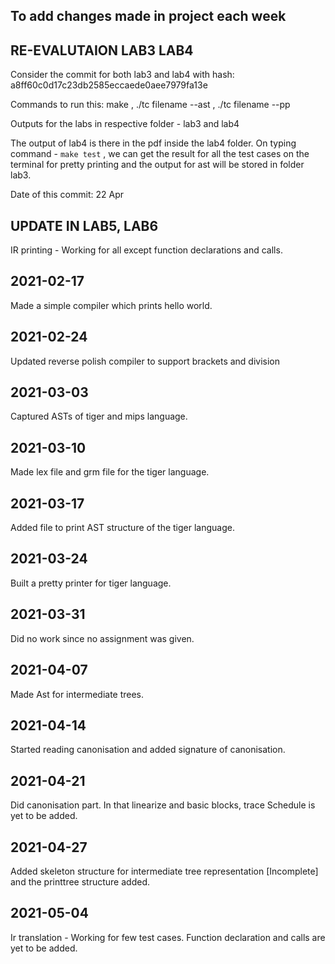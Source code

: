 ## To add changes made in project each week

## RE-EVALUTAION LAB3 LAB4

Consider the commit for both lab3 and lab4 with hash: a8ff60c0d17c23db2585eccaede0aee7979fa13e

Commands to run this: make , ./tc filename --ast , ./tc filename --pp

Outputs for the labs in respective folder - lab3 and lab4

The output of lab4 is there in the pdf inside the lab4 folder. On typing command - `make test` , we can get the result for all the test cases on the terminal for pretty printing and the output for ast will be stored in folder lab3.

Date of this commit: 22 Apr 

## UPDATE IN LAB5, LAB6

IR printing - Working for all except function declarations and calls.

## 2021-02-17

Made a simple compiler which prints hello world. 

## 2021-02-24

Updated reverse polish compiler to support brackets and division

## 2021-03-03

Captured ASTs of tiger and mips language. 

## 2021-03-10

Made lex file and grm file for the tiger language.

## 2021-03-17

Added file to print AST structure of the tiger language.

## 2021-03-24

Built a pretty printer for tiger language. 

## 2021-03-31

Did no work since no assignment was given.

## 2021-04-07

Made Ast for intermediate trees.

## 2021-04-14

Started reading canonisation and added signature of canonisation.

## 2021-04-21

Did canonisation part. In that linearize and basic blocks, trace Schedule is yet to be added.

## 2021-04-27 

Added skeleton structure for intermediate tree representation \[Incomplete\] and the printtree structure added. 

## 2021-05-04

Ir translation - Working for few test cases. Function declaration and calls are yet to be added. 